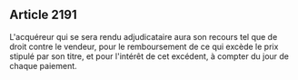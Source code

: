 Article 2191
----
L'acquéreur qui se sera rendu adjudicataire aura son recours tel que de droit
contre le vendeur, pour le remboursement de ce qui excède le prix stipulé par
son titre, et pour l'intérêt de cet excédent, à compter du jour de chaque
paiement.
